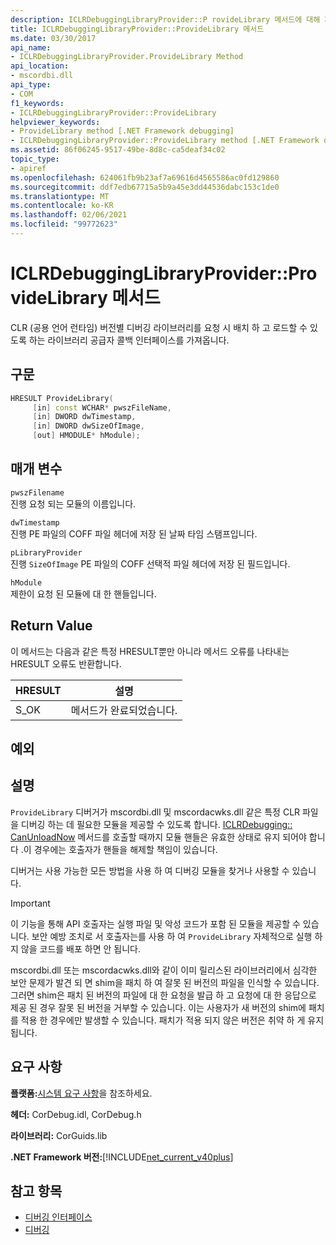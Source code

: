 ```yaml
---
description: ICLRDebuggingLibraryProvider::P rovideLibrary 메서드에 대해 자세히 알아보세요.
title: ICLRDebuggingLibraryProvider::ProvideLibrary 메서드
ms.date: 03/30/2017
api_name:
- ICLRDebuggingLibraryProvider.ProvideLibrary Method
api_location:
- mscordbi.dll
api_type:
- COM
f1_keywords:
- ICLRDebuggingLibraryProvider::ProvideLibrary
helpviewer_keywords:
- ProvideLibrary method [.NET Framework debugging]
- ICLRDebuggingLibraryProvider::ProvideLibrary method [.NET Framework debugging]
ms.assetid: 86f06245-9517-49be-8d8c-ca5deaf34c02
topic_type:
- apiref
ms.openlocfilehash: 624061fb9b23af7a69616d4565586ac0fd129860
ms.sourcegitcommit: ddf7edb67715a5b9a45e3dd44536dabc153c1de0
ms.translationtype: MT
ms.contentlocale: ko-KR
ms.lasthandoff: 02/06/2021
ms.locfileid: "99772623"
---
```

# <a name="iclrdebugginglibraryproviderprovidelibrary-method"></a>ICLRDebuggingLibraryProvider::ProvideLibrary 메서드

CLR (공용 언어 런타임) 버전별 디버깅 라이브러리를 요청 시 배치 하 고 로드할 수 있도록 하는 라이브러리 공급자 콜백 인터페이스를 가져옵니다.

## <a name="syntax"></a>구문

```cpp
HRESULT ProvideLibrary(
     [in] const WCHAR* pwszFileName,
     [in] DWORD dwTimestamp,
     [in] DWORD dwSizeOfImage,
     [out] HMODULE* hModule);
```

## <a name="parameters"></a>매개 변수

`pwszFilename` \
진행 요청 되는 모듈의 이름입니다.

`dwTimestamp` \
진행 PE 파일의 COFF 파일 헤더에 저장 된 날짜 타임 스탬프입니다.

`pLibraryProvider` \
진행 `SizeOfImage` PE 파일의 COFF 선택적 파일 헤더에 저장 된 필드입니다.

`hModule` \
제한이 요청 된 모듈에 대 한 핸들입니다.

## <a name="return-value"></a>Return Value

이 메서드는 다음과 같은 특정 HRESULT뿐만 아니라 메서드 오류를 나타내는 HRESULT 오류도 반환합니다.

|HRESULT|설명|
|-------------|-----------------|
|S_OK|메서드가 완료되었습니다.|

## <a name="exceptions"></a>예외

## <a name="remarks"></a>설명

`ProvideLibrary` 디버거가 mscordbi.dll 및 mscordacwks.dll 같은 특정 CLR 파일을 디버깅 하는 데 필요한 모듈을 제공할 수 있도록 합니다. [ICLRDebugging:: CanUnloadNow](iclrdebugging-canunloadnow-method.md) 메서드를 호출할 때까지 모듈 핸들은 유효한 상태로 유지 되어야 합니다 .이 경우에는 호출자가 핸들을 해제할 책임이 있습니다.

디버거는 사용 가능한 모든 방법을 사용 하 여 디버깅 모듈을 찾거나 사용할 수 있습니다.

> [!IMPORTANT]
> 이 기능을 통해 API 호출자는 실행 파일 및 악성 코드가 포함 된 모듈을 제공할 수 있습니다. 보안 예방 조치로 서 호출자는를 사용 하 여 `ProvideLibrary` 자체적으로 실행 하지 않을 코드를 배포 하면 안 됩니다.
>
> mscordbi.dll 또는 mscordacwks.dll와 같이 이미 릴리스된 라이브러리에서 심각한 보안 문제가 발견 되 면 shim을 패치 하 여 잘못 된 버전의 파일을 인식할 수 있습니다. 그러면 shim은 패치 된 버전의 파일에 대 한 요청을 발급 하 고 요청에 대 한 응답으로 제공 된 경우 잘못 된 버전을 거부할 수 있습니다. 이는 사용자가 새 버전의 shim에 패치를 적용 한 경우에만 발생할 수 있습니다. 패치가 적용 되지 않은 버전은 취약 하 게 유지 됩니다.

## <a name="requirements"></a>요구 사항

**플랫폼:**[시스템 요구 사항](../../get-started/system-requirements.md)을 참조하세요.

**헤더:** CorDebug.idl, CorDebug.h

**라이브러리:** CorGuids.lib

**.NET Framework 버전:**[!INCLUDE[net_current_v40plus](../../../../includes/net-current-v40plus-md.md)]

## <a name="see-also"></a>참고 항목

- [디버깅 인터페이스](debugging-interfaces.md)
- [디버깅](index.md)
